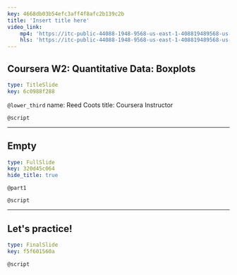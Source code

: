 ```yaml
---
key: 4668db03b54efc3aff4f8afc2b139c2b
title: 'Insert title here'
video_link:
    mp4: 'https://itc-public-44088-1948-9568-us-east-1-408819489568-us-east-1.s3.amazonaws.com/input/13_Boxplot.mp4'
    hls: 'https://itc-public-44088-1948-9568-us-east-1-408819489568-us-east-1.s3.amazonaws.com/output/hls/13Boxplot.m3u8'
---
```


## Coursera W2: Quantitative Data: Boxplots

```yaml
type: TitleSlide
key: 6c0988f288
```

`@lower_third`
name: Reed Coots
title: Coursera Instructor

`@script`


---

## Empty

```yaml
type: FullSlide
key: 320d45c064
hide_title: true
```

`@part1`


`@script`


---

## Let's practice!

```yaml
type: FinalSlide
key: f5f601560a
```

`@script`
